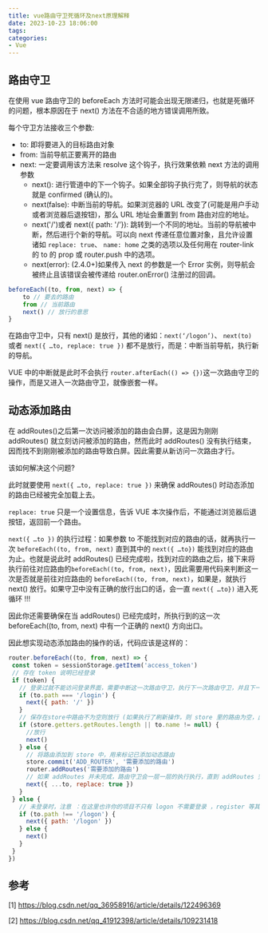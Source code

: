 ```yaml
---
title: vue路由守卫死循环及next原理解释
date: 2023-10-23 18:06:00
tags:
categories:
- Vue
---
```



## 路由守卫
​在使用 vue 路由守卫的 beforeEach 方法时可能会出现无限递归，也就是死循环的问题，根本原因在于 next() 方法在不合适的地方错误调用所致。

每个守卫方法接收三个参数:
- to: 即将要进入的目标路由对象
- from: 当前导航正要离开的路由
- next: 一定要调用该方法来 resolve 这个钩子，执行效果依赖 next 方法的调用参数
  - next(): 进行管道中的下一个钩子。如果全部钩子执行完了，则导航的状态就是 confirmed (确认的)。
  - next(false): 中断当前的导航。如果浏览器的 URL 改变了(可能是用户手动或者浏览器后退按钮)，那么 URL 地址会重置到 from 路由对应的地址。
  - next('/')或者 next({ path: '/’}): 跳转到一个不同的地址。当前的导航被中断，然后进行个新的导航。可以向 next 传递任意位置对象，且允许设置诸如 `replace: true`、 `name: home` 之类的选项以及任何用在 router-link 的 to 的 prop 或 router.push 中的选项。
  - next(error): (2.4.0+)如果传入 next 的参数是一个 Error 实例，则导航会被终止且该错误会被传递给 router.onError() 注册过的回调。

```js
beforeEach((to, from, next) => {
    to // 要去的路由
    from // 当前路由
    next() // 放行的意思
}
```
在路由守卫中，只有 next() 是放行，其他的诸如：`next(‘/logon’)`、 `next(to)` 或者 `next({ …to, replace: true })` 都不是放行，而是：中断当前导航，执行新的导航。

VUE 中的中断就是此时不会执行 `router.afterEach(() => {})`这一次路由守卫的操作，而是又进入一次路由守卫，就像嵌套一样。


## 动态添加路由
在 addRoutes()之后第一次访问被添加的路由会白屏，这是因为刚刚 addRoutes() 就立刻访问被添加的路由，然而此时 addRoutes() 没有执行结束，因而找不到刚刚被添加的路由导致白屏。因此需要从新访问一次路由才行。

该如何解决这个问题?

此时就要使用 `next({ …to, replace: true })` 来确保 addRoutes() 时动态添加的路由已经被完全加载上去。

`replace: true` 只是一个设置信息，告诉 VUE 本次操作后，不能通过浏览器后退按钮，返回前一个路由。

`next({ …to })` 的执行过程：如果参数 to 不能找到对应的路由的话，就再执行一次 `beforeEach((to, from, next)` 直到其中的 `next({ …to})` 能找到对应的路由为止。也就是说此时 addRoutes() 已经完成啦，找到对应的路由之后，接下来将执行前往对应路由的`beforeEach((to, from, next)`，因此需要用代码来判断这一次是否就是前往对应路由的 `beforeEach((to, from, next)`，如果是，就执行 next() 放行。如果守卫中没有正确的放行出口的话，会一直 `next({ …to})` 进入死循环 !!!

因此你还需要确保在当 addRoutes() 已经完成时，所执行到的这一次 beforeEach((to, from, next) 中有一个正确的 next() 方向出口。

因此想实现动态添加路由的操作的话，代码应该是这样的：
```js
router.beforeEach((to, from, next) => {
 const token = sessionStorage.getItem('access_token')
 // 存在 token 说明已经登录
 if (token) {
   // 登录过就不能访问登录界面，需要中断这一次路由守卫，执行下一次路由守卫，并且下一次守卫的to是主页'
   if (to.path === '/login') {
     next({ path: '/' })
   }
   // 保存在store中路由不为空则放行 (如果执行了刷新操作，则 store 里的路由为空，此时需要重新添加路由)
   if (store.getters.getRoutes.length || to.name != null) {
     //放行
     next()
   } else {
     // 将路由添加到 store 中，用来标记已添加动态路由
     store.commit('ADD_ROUTER', '需要添加的路由')
     router.addRoutes('需要添加的路由')
     // 如果 addRoutes 并未完成，路由守卫会一层一层的执行执行，直到 addRoutes 完成，找到对应的路由
     next({ ...to, replace: true })
   }
 } else {
   // 未登录时，注意 ：在这里也许你的项目不只有 logon 不需要登录 ，register 等其他不需要登录的页面也需要处理
   if (to.path !== '/logon') {
     next({ path: '/logon' })
   } else {
     next()
   }
 }
})
```


## 参考
[1] https://blog.csdn.net/qq_36958916/article/details/122496369

[2] https://blog.csdn.net/qq_41912398/article/details/109231418